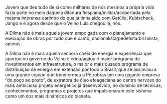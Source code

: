 ---
---

Jovem que deu tudo de si como milhares de nós mesmos a própria vida fazia parte no meio daquela ditadura fiespiana/militar/acobertada pela mesma imprensa carimbo do que já tinha sido com Getúlio, Kubischeck, Jango e é agora desde que o Velho Lula chegou lá, nós. 

A Dilma não é mais aquela jovem empolgada com o planejamento e execução de obras por tudo que é canto, nacionalista/pedetista/brizolista, apenas. 

A Dilma não é mais aquela senhora cheia de energia e experiência que aportou no governo do Velho e criou/agitou o maior programa de investimentos em infraestrutura, o maior e mais ousado programa de distribuição de energia em extensão por todo o Brasil, que se assimilou a uma grande equipe que transformou a Petrobras em uma gigante empresa “do poço ao posto”, de extratora de óleo efeagaciana ao centro nervoso do mais ambicioso projeto energético já desenvolvido, no domínio de técnicas, conhecimentos, programas e projetos que impulsionaram este sistema como um dos mais dinâmicos do planeta.
